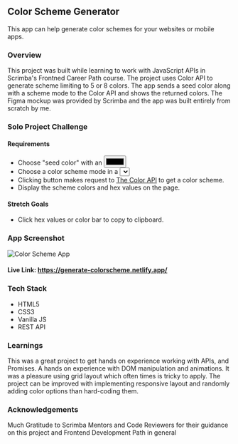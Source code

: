 ## Color Scheme Generator

This app can help generate color schemes for your websites or mobile apps.

### Overview

This project was built while learning to work with JavaScript APIs in Scrimba's Frontned Career Path course. The project uses Color API to generate scheme limiting to 5 or 8 colors. The app sends a seed color along with a scheme mode
to the Color API and shows the returned colors. The Figma mockup was provided by Scrimba and the app was built entirely from scratch by me.

### Solo Project Challenge

####  Requirements

- Choose "seed color" with an <input type="color" />
- Choose a color scheme mode in a <select> box
- Clicking button makes request to [The Color API](https://www.thecolorapi.com/) to get a color scheme.
- Display the scheme colors and hex values on the page.

#### Stretch Goals
- Click hex values or color bar to copy to clipboard.


### App Screenshot

![Color Scheme App](https://github.com/hennasingh/Color-Scheme-Generator/assets/22836317/f8b3a918-faae-4cb2-822a-491bcdcb9bba)


#### Live Link: https://generate-colorscheme.netlify.app/

### Tech Stack
- HTML5
- CSS3
- Vanilla JS
- REST API

### Learnings

This was a great project to get hands on experience working with APIs, and Promises. A hands on experience with DOM manipulation and animations. It was a pleasure using grid layout which often times is tricky to 
apply. The project can be improved with implementing responsive layout and randomly adding color options than hard-coding them.

### Acknowledgements

Much Gratitude to Scrimba Mentors and Code Reviewers for their guidance on this project and Frontend Development Path in general
